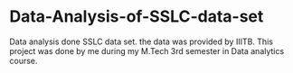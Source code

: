 # Data-Analysis-of-SSLC-data-set
Data analysis done SSLC data set. the data was provided by IIITB. This project was done by me during my M.Tech 3rd semester in Data analytics course.
